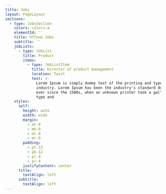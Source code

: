 ```yaml
---
title: Jobs
layout: PageLayout
sections:
  - type: JobsSection
    colors: colors-a
    elementId: ''
    title: Offene Jobs
    subtitle: ''
    jobLists:
      - type: JobList
        title: Product
        items:
          - type: JobListItem
            title: Director of product management
            location: Twist
            text: >-
              Lorem Ipsum is simply dummy text of the printing and typesetting
              industry. Lorem Ipsum has been the industry's standard dummy text
              ever since the 1500s, when an unknown printer took a galley of
              type and
    styles:
      self:
        height: auto
        width: wide
        margin:
          - mt-0
          - mb-0
          - ml-0
          - mr-0
        padding:
          - pt-12
          - pb-12
          - pl-4
          - pr-4
        justifyContent: center
      title:
        textAlign: left
      subtitle:
        textAlign: left
---
```

